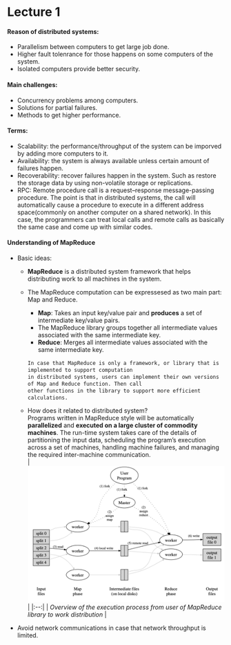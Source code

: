 # Lecture 1

#### Reason of distributed systems:
* Parallelism between computers to get large job done.
* Higher fault tolenrance for those happens on some computers of the system.
* Isolated computers provide better security.

#### Main challenges:
* Concurrency problems among computers.
* Solutions for partial failures.
* Methods to get higher performance.

#### Terms:
* Scalability: the performance/throughput of the system can be imporved by adding more computers to it.
* Availability: the system is always available unless certain amount of failures happen.
* Recoverability: recover failures happen in the system. Such as restore the storage data by using non-volatile storage or replications.
* RPC: Remote procedure call is a request–response message-passing procedure. The point is that in distributed systems, the call will automatically cause a procedure to execute in a different address space(commonly on another computer on a shared network). In this case, the programmers can treat local calls and remote calls as basically the same case and come up with similar codes.

#### Understanding of MapReduce

* Basic ideas:  
  * **MapReduce** is a distributed system framework that helps distributing work to all machines in the system.
  * The MapReduce computation can be expressesed as two main part: Map and Reduce.
    * **Map**: Takes an input key/value pair and **produces** a set of intermediate key/value pairs. 
    * The MapReduce library groups together all intermediate values associated with the same intermediate key.
    * **Reduce**: Merges all intermediate values associated with the same intermediate key.  

    ```
    In case that MapReduce is only a framework, or library that is implemented to support computation 
    in distributed systems, users can implement their own versions of Map and Reduce function. Then call 
    other functions in the library to support more efficient calculations.
    ```

  * How does it related to distributed system?  
    Programs written in MapReduce style will be automatically **parallelized** and **executed on a large cluster of commodity machines**. The run-time system takes care of the details of partitioning the input data, scheduling the program’s execution across a set of machines, handling machine failures, and managing the required inter-machine communication.  
    | ![Overview of the execution process](Images/figure1.png) | 
    |:--:| 
    | *Overview of the execution process from user of MapReduce library to work distribution* |
    

* Avoid network communications in case that network throughput is limited.
